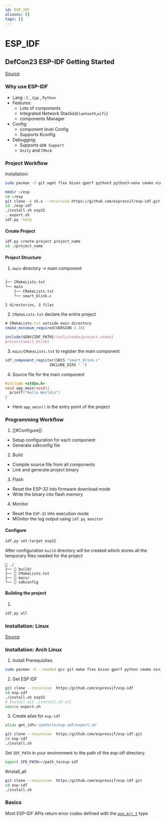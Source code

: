 ```yaml
---
id: ESP_IDF
aliases: []
tags: []
---
```


# ESP_IDF

## DefCon23 ESP-IDF Getting Started

[Source](https://youtu.be/J8zc8mMNKtc?si=Gh7jlwXQuXzNRFle)

### Why use ESP-IDF

- Lang : `C` , `Cpp` , `Python`
- Features:
  - Lots of components
  - Integrated Network Stacks{`bluetooth`,`wifi`}
  - components Manager
- Config:
  - component level Config
  - Supports Kconfig
- Debugging:
  - Supports `GDB Support`
  - `Unity` and `CMock`

### Project Workflow

Installation:

```bash
sudo pacman -S git wget flex bison gperf python3 python3-venv cmake ninja-build ccache libffi-dev libssl-dev dfu-util libusb-1.0-0

mkdir ~/esp
cd ~/esp
git clone -b v5.x --recursive https://github.com/espressif/esp-idf.git
cd ./esp-idf
./install.sh esp32
. export.sh
idf.py -help
```

#### Create Project

```bash
idf.py create-project project_name
cd ./project_name
```

#### Project Structure

1. `main` directory -> main component

```bash
.
├── CMakeLists.txt
└── main
    ├── CMakeLists.txt
    └── smart_blink.c

2 directories, 3 files
```

2. `CMakeLists.txt` declare the entire project

```js
# CMakeLists.txt outside main directory
cmake_minimum_required(VERSION 3.16)

include($ENV{IDF_PATH}/tools/cmake/project.cmake)
project(smart_blink)
```

3. `main/CMakeLists.txt` to register the main component

```js
idf_component_register(SRCS "smart_blink.c"
                    INCLUDE_DIRS ".")
```

4. Source file for the main component

```c
#include <stdio.h>
void app_main(void){
  printf("Hello World\n")
}
```

- Here `app_main()` is the entry point of the project

### Programming Workflow

1. [[#Configure]]

- Setup configuration for each component
- Generate sdkconfig file

2. Build

- Compile source file from all components
- Link and generate project binary

3. Flash

- Reset the ESP-32 into firmware download mode
- Write the binary into flash memory

4. Monitor

- Reset the `ESP-32` into execution mode
- MOnitor the log output using `idf.py monitor`

#### Configure

```bash
idf.py set-target esp32
```

After configuration `build` directory will be created which stores all the temporary files needed for the project

```
 ./
├──  build/
├──  CMakeLists.txt
├──  main/
└──  sdkconfig
```

#### Building the project

1.

```bash
idf.py all
```

### Installation: Linux

[Source](https://docs.espressif.com/projects/esp-idf/en/stable/esp32/get-started/linux-macos-setup.html#get-started-linux-macos-first-steps)

### Installation: Arch Linux

1. Install Prerequisites

```bash
sudo pacman -S --needed gcc git make flex bison gperf python cmake ninja ccache dfu-util libusb
```

2. Get ESP IDF

```bash
git clone --recursive  https:/github.com/espressif/esp-idf
cd esp-idf
./install.sh esp32
# Install all ./install.sh all
source export.sh

```

3. Create alias for `esp-idf`

```bash
alias get_idf='/path/to/esp-idf/export.sh'
```

```bash
git clone --recursive  https:/github.com/espressif/esp-idf.git
cd esp-idf
./install.sh
```

Set `IDF_PATH` in your environment to the path of the esp-idf directory.

```bash
export IFD_PATH=~/path_to/esp-idf
```

#install_all

```bash
git clone --recursive  https:/github.com/espressif/esp-idf.git
cd esp-idf
./install.sh
```

### Basics

Most ESP-IDF APIs return error codes defined with the [`esp_err_t`](https://docs.espressif.com/projects/esp-idf/en/v5.3.1/esp32/api-reference/system/esp_err.html#_CPPv49esp_err_t "esp_err_t") type

